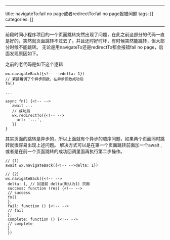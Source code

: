 
--- 
title:  navigateTo:fail no page或者redirectTo:fail no page报错问题 
tags: []
categories: [] 

---
>  
 前段时间小程序项目的一个页面跳转突然出现了问题，在此之前这部分的代码一直是好的，突然就页面跳转不过去了。并且还时好时坏，有时候突然能跳转，但大部分时候不能跳转。 无论是用navigateTo还是redirectTo都会报错fail no page，后面发现原因如下。 


之前的老代码是如下这个逻辑

```
wx.navigateBack({<!-- -->delta: 1}) 
// 紧接着调了个异步函数，在异步函数成功后
fn()

...

async fn() {<!-- -->
   await ...
   // 成功后
   wx.redirectTo({<!-- -->
     url: '...',
   })
}

```

其实页面的跳转是异步的，所以上面就有个异步的顺序问题，如果两个页面同时跳转就很容易出现上述问题。 解决方式可以是在第一个页面跳转前面加一个await , 或者是在前一个页面跳转的成功回调里面再执行第二步操作。

```
// (1)
await wx.navigateBack({<!-- -->delta: 1}) 

// (2)
wx.navigateBack({<!-- --> 
 delta: 1, // 回退前 delta(默认为1) 页面 
 success: function (res) {<!-- --> 
 // success 
 fn()
 }, 
 fail: function () {<!-- --> 
 // fail 
 }, 
 complete: function () {<!-- --> 
 // complete 
 } 
 })

```
